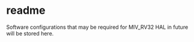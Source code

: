 # readme
Software configurations that may be required for MIV_RV32 HAL in future will be stored here.
